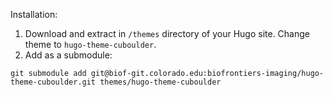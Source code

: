 Installation:

1. Download and extract in `/themes` directory of your Hugo site. Change theme to `hugo-theme-cuboulder`.
2. Add as a submodule:
```git
git submodule add git@biof-git.colorado.edu:biofrontiers-imaging/hugo-theme-cuboulder.git themes/hugo-theme-cuboulder
```